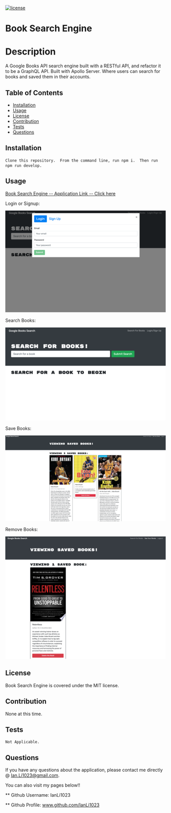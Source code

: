 

[![license](https://img.shields.io/badge/license-MIT-yellow.svg)](https://opensource.org/licenses/MIT)
# Book Search Engine
# Description
A Google Books API search engine built with a RESTful API, and refactor it to be a GraphQL API. Built with Apollo Server. Where users can search for books and saved them in their accounts.

## Table of Contents
* [Installation](#installation)
* [Usage](#usage)
* [License](#license)
* [Contribution](#contribution)
* [Tests](#tests)
* [Questions](#questions)

## Installation

```
Clone this repository.  From the command line, run npm i.  Then run npm run develop.
```

## Usage

[Book Search Engine -- Application Link -- Click here](https://boiling-tundra-77661.herokuapp.com/)

Login or Signup:

![Alt text](assets/signup.png "Login or Sign Up")

Search Books:

![Alt text](assets/search.png "Search")

Save Books:

![Alt text](assets/savedbooks.png "Save")

Remove Books:

![Alt text](assets/removebooks.png "Remove")  

## License
Book Search Engine is covered under the MIT license.

## Contribution
None at this time.

## Tests

```
Not Applicable.
```

## Questions

If you have any questions about the application, please contact me directly @ Ian.Li1023@gmail.com.

You can also visit my pages below!!

** Github Username: IanLi1023

** Github Profile: www.github.com/IanLi1023
